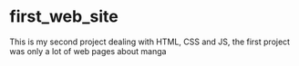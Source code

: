 # first_web_site
This is my second project dealing with HTML, CSS and JS, the first project was only a lot of web pages about manga

